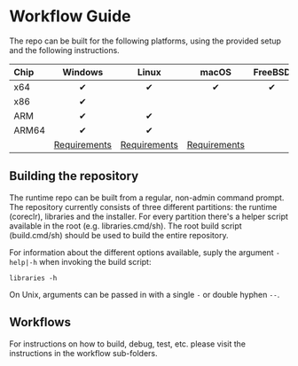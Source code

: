 # Workflow Guide

The repo can be built for the following platforms, using the provided setup and the following instructions.

| Chip  | Windows  | Linux    | macOS    | FreeBSD  |
| :---- | :------: | :------: | :------: | :------: |
| x64   | &#x2714; | &#x2714; | &#x2714; | &#x2714; |
| x86   | &#x2714; |          |          |          |
| ARM   | &#x2714; | &#x2714; |          |          |
| ARM64 | &#x2714; | &#x2714; |          |          |
|       | [Requirements](windows-requirements.md) | [Requirements](linux-requirements.md) | [Requirements](macos-instructions.md) |

## Building the repository

The runtime repo can be built from a regular, non-admin command prompt. The repository currently consists of three different partitions: the runtime (coreclr), libraries and the installer. For every partition there's a helper script available in the root (e.g. libraries.cmd/sh). The root build script (build.cmd/sh) should be used to build the entire repository.

For information about the different options available, suply the argument `-help|-h` when invoking the build script:
```
libraries -h
```
On Unix, arguments can be passed in with a single `-` or double hyphen `--`.

## Workflows

For instructions on how to build, debug, test, etc. please visit the instructions in the workflow sub-folders.
